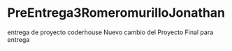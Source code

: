 # PreEntrega3RomeromurilloJonathan
entrega de proyecto coderhouse
Nuevo cambio del Proyecto Final para entrega
